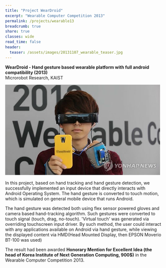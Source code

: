 ```yaml
---
title: "Project WearDroid"
excerpt: "Wearable Computer Competition 2013"
permalink: /projects/wearable13
breadcrumb: true
share: true
classes: wide
read_time: false
header:
  teaser: /assets/images/20131107_wearable_teaser.jpg
---
```


**WearDroid - Hand gesture based wearable platform with full android compatibility (2013)**  
Microrobot Research, KAIST

![A person wearing WearDroid](/assets/images/20131107_wearable_teaser.jpg)

In this project, based on hand tracking and hand gesture detection, we successfully implemented an input device that directly interacts with Android Operating System. The hand gesture is converted to touch motion, which is simulated on general mobile device that runs Android. 

The hand gesture was detected both using flex sensor powered gloves and camera based hand-tracking algorithm. Such gestures were converted to touch signal (touch, drag, no-touch). 'Virtual touch' was generated via overriding touchscreen input driver. By such method, the user could interact with any applications available on Android via hand gesture, while viewing the displayed content via HMD(Head Mounted Display, then EPSON Moverio BT-100 was used)

The result had been awarded **Honorary Mention for Excellent Idea (the head of Korea Institute of Next Generation Computing, 900$)** in the Wearable Computer Competition 2013. 